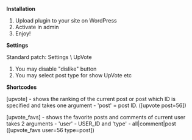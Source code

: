 **Installation**

1. Upload plugin to your site on WordPress
2. Activate in admin
3. Enjoy!


**Settings**

Standard patch: Settings \ UpVote
1. You may disable "dislike" button
2. You may select post type for show UpVote
etc

**Shortcodes**

[upvote] - shows the ranking of the current post or post which ID is specified and takes one argument - 'post' = post ID. ([upvote post=56])

[upvote_favs] - shows the favorite posts and comments of current user
takes 2 arguments - 'user' - USER_ID and 'type' - all|comment|post ([upvote_favs user=56 type=post])
